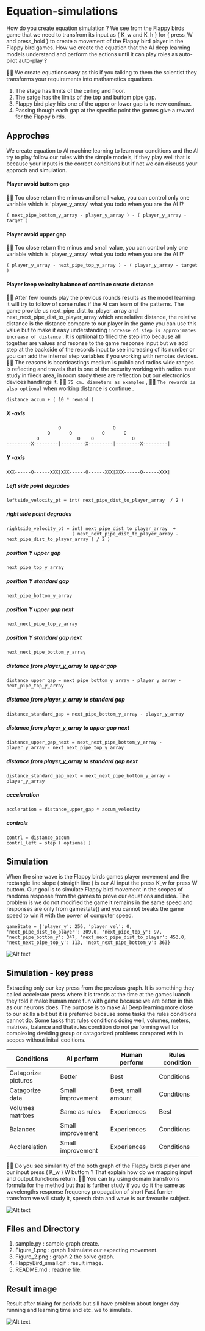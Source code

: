# Equation-simulations
How do you create equation simulation ? We see from the Flappy birds game that we need to transfrom its input as { K_w and K_h } for { press_W and press_hold } to create a movement of the Flappy bird player in the Flappy bird games. How we create the equation that the AI deep learning models understand and perform the actions until it can play roles as auto-pilot auto-play ?

👧💬 We create equations easy as this if you talking to them the scientist they transforms your requirements into mathametics equations.
1. The stage has limits of the ceiling and floor.
2. The satge has the limits of the top and buttom pipe gap.
3. Flappy bird play hits one of the upper or lower gap is to new continue.
4. Passing though each gap at the specific point the games give a reward for the Flappy birds.

## Approches ##

We create equation to AI machine learning to learn our conditions and the AI try to play follow our rules with the simple models, if they play well that is because your inputs is the correct conditions but if not we can discuss your approch and simulation.

#### Player avoid buttom gap ####

👧💬 Too close return the mimus and small value, you can control only one variable which is 'player_y_array' what you todo when you are the AI !?
```
( next_pipe_bottom_y_array - player_y_array ) - ( player_y_array - target )
```

#### Player avoid upper gap ####

👧💬 Too close return the minus and small value, you can control only one variable which is 'player_y_array' what you todo when you are the AI !?
```
( player_y_array - next_pipe_top_y_array ) - ( player_y_array - target )
```

#### Player keep velocity balance of continue create distance ####

👧💬 After few rounds play the previous rounds results as the model learning it will try to follow of some rules if the AI can learn of the patterns. The game provide us next_pipe_dist_to_player_array and next_next_pipe_dist_to_player_array which are relative distance, the relative distance is the distance compare to our player in the game you can use this value but to make it easy understanding ``` increase of step is approximates increase of distance ``` . It is optiional to fllied the step into because all together are values and resonse to the game response input but we add step at the backside of the records input to see increasing of its number or you can add the internal step variables if you working with remotes devices. 🧸💬 The reasons is boardcastings medium is public and radios wide ranges is reflecting and travels that is one of the security working with radios must study in fileds area, in room study there are reflection but our electronics devices handlings it. 🐑💬 ``` 75 cm. diameters as examples ``` , 👧💬 ``` The rewards is also optional ```  when working distance is continue . 


```
distance_accum + ( 10 * reward )
```

##### X -axis	#####
 
```           
                   O                   O
               O       O           O       O
           O              O    O              O
---------X---------|---------X---------|---------X---------|
```

##### Y -axis #####

```
XXX------O------XXX|XXX------O------XXX|XXX------O------XXX|
```
	
##### Left side point degrades #####

``` 
leftside_velocity_pt = int( next_pipe_dist_to_player_array  / 2 )
``` 
	
##### right side point degrades #####

```  
rightside_velocity_pt = int( next_pipe_dist_to_player_array  + 
                        ( next_next_pipe_dist_to_player_array - next_pipe_dist_to_player_array ) / 2 ) 
``` 
	
##### position Y upper gap #####

``` 
next_pipe_top_y_array
``` 

##### position Y standard gap #####

``` 
next_pipe_bottom_y_array 
``` 

##### position Y upper gap next #####

``` 
next_next_pipe_top_y_array
``` 

##### position Y standard gap next #####

``` 
next_next_pipe_bottom_y_array
``` 
	
##### distance from player_y_array to upper gap #####

``` 
distance_upper_gap = next_pipe_bottom_y_array - player_y_array - next_pipe_top_y_array
``` 

##### distance from player_y_array to standard gap #####

``` 
distance_standard_gap = next_pipe_bottom_y_array - player_y_array
``` 

##### distance from player_y_array to upper gap next #####

``` 
distance_upper_gap_next = next_next_pipe_bottom_y_array - player_y_array - next_next_pipe_top_y_array
``` 

##### distance from player_y_array to standard gap next #####

``` 
distance_standard_gap_next = next_next_pipe_bottom_y_array - player_y_array
``` 

##### acceleration #####

``` 
accleration = distance_upper_gap * accum_velocity
``` 

##### controls #####

``` 
contrl = distance_accum
contrl_left = step ( optional )
``` 

## Simulation ##

When the sine wave is the Flappy birds games player movement and the rectangle line slope ( straigth line ) is our AI input the press K_w for press W buttom. Our goal is to simulate Flappy bird movement in the scopes of randoms response from the games to prove our equations and idea. The problem is we do not modified the game it remains in the same speed and responses are only from gamestate() and you cannot breaks the game speed to win it with the power of computer speed.

``` 
gameState = {'player_y': 256, 'player_vel': 0, 'next_pipe_dist_to_player': 309.0, 'next_pipe_top_y': 97, 
'next_pipe_bottom_y': 347, 'next_next_pipe_dist_to_player': 453.0, 'next_next_pipe_top_y': 113, 'next_next_pipe_bottom_y': 363} 
```

![Alt text](https://github.com/jkaewprateep/Equation-simulations/blob/main/Figure_1.png?raw=true "Title")

## Simulation - key press ##

Extracting only our key press from the previous graph. It is something they called accelerate press where it is trends at the time at the games luanch they told it make human more fun with game because we are better in this as our neurons does. The purpose is to make AI Deep learning more close to our skills a bit but it is preferred because some tasks the rules conditions cannot do. Some tasks that rules conditions doing well, volumes, meters, matrixes, balance and that rules condition do not performing well for complexing deviding group or catagorized problems compared with in scopes without initail coditions.

| Conditions | AI perform | Human perform | Rules condition |
| --- | --- | --- | --- |
| Catagorize pictures | Better | Best | Conditions |
| Catagorize data | Small improvement | Best, small amount | Conditions |
| Volumes matrixes | Same as rules | Experiences | Best |
| Balances | Small improvement | Experiences | Conditions |
| Acclerelation | Small improvement | Experiences | Conditions |

🐑💬 Do you see similarlity of the both graph of the Flappy birds player and our input press ( K_w ) W buttom ? That explain how do we mapping input and output functions return.
🧸💬 You can try using domain transfroms formula for the method but that is further study if you do it the same as wavelengths response frequency propagation of short Fast furrier transfrom we will study it, speech data and wave is our favourite subject.

![Alt text](https://github.com/jkaewprateep/Equation-simulations/blob/main/Figure_2.png?raw=true "Title")

## Files and Directory ##

1. sample.py : sample graph create.
2. Figure_1.png : graph 1 simulate our expecting movement.
3. Figure_2.png : graph 2 the solve graph.
4. FlappyBird_small.gif : result image.
5. README.md : readme file.

## Result image ##

Result after triaing for periods but sill have problem about longer day running and learning time and etc. we to simulate.

![Alt text](https://github.com/jkaewprateep/Equation-simulations/blob/main/FlappyBird_small.gif?raw=true "Title")

